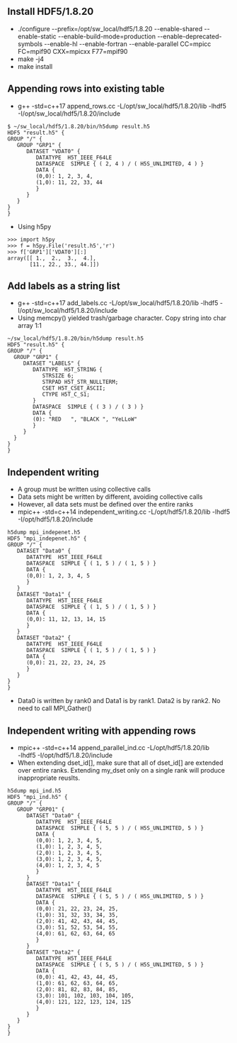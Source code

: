 ## Install HDF5/1.8.20
 - ./configure --prefix=/opt/sw_local/hdf5/1.8.20 --enable-shared --enable-static --enable-build-mode=production --enable-deprecated-symbols --enable-hl --enable-fortran --enable-parallel CC=mpicc FC=mpif90 CXX=mpicxx F77=mpif90
 - make -j4
 - make install

## Appending rows into existing table
- g++ -std=c++17 append_rows.cc -L/opt/sw_local/hdf5/1.8.20/lib -lhdf5 -I/opt/sw_local/hdf5/1.8.20/include
```
$ ~/sw_local/hdf5/1.8.20/bin/h5dump result.h5
HDF5 "result.h5" {
GROUP "/" {
   GROUP "GRP1" {
      DATASET "VDAT0" {
         DATATYPE  H5T_IEEE_F64LE
         DATASPACE  SIMPLE { ( 2, 4 ) / ( H5S_UNLIMITED, 4 ) }
         DATA {
         (0,0): 1, 2, 3, 4,
         (1,0): 11, 22, 33, 44
         }
      }
   }
}
}
```
- Using h5py
```
>>> import h5py
>>> f = h5py.File('result.h5','r')
>>> f['GRP1']['VDAT0'][:]
array([[ 1.,  2.,  3.,  4.],
       [11., 22., 33., 44.]])
```
## Add labels as a string list
- g++ -std=c++17 add_labels.cc  -L/opt/sw_local/hdf5/1.8.20/lib -lhdf5 -I/opt/sw_local/hdf5/1.8.20/include
- Using memcpy() yielded trash/garbage character. Copy string into char array 1:1
 ```
 ~/sw_local/hdf5/1.8.20/bin/h5dump result.h5
HDF5 "result.h5" {
GROUP "/" {
   GROUP "GRP1" {
      DATASET "LABELS" {
         DATATYPE  H5T_STRING {
            STRSIZE 6;
            STRPAD H5T_STR_NULLTERM;
            CSET H5T_CSET_ASCII;
            CTYPE H5T_C_S1;
         }
         DATASPACE  SIMPLE { ( 3 ) / ( 3 ) }
         DATA {
         (0): "RED   ", "BLACK ", "YeLLoW"
         }
      }
   }
}
}
```

## Independent writing
- A group must be written using collective calls
- Data sets might be written by different, avoiding collective calls
- However, all data sets must be defined over the entire ranks
- mpic++ -std=c++14 independent_writing.cc -L/opt/hdf5/1.8.20/lib -lhdf5 -I/opt/hdf5/1.8.20/include
```
h5dump mpi_indepenet.h5
HDF5 "mpi_indepenet.h5" {
GROUP "/" {
   DATASET "Data0" {
      DATATYPE  H5T_IEEE_F64LE
      DATASPACE  SIMPLE { ( 1, 5 ) / ( 1, 5 ) }
      DATA {
      (0,0): 1, 2, 3, 4, 5
      }
   }
   DATASET "Data1" {
      DATATYPE  H5T_IEEE_F64LE
      DATASPACE  SIMPLE { ( 1, 5 ) / ( 1, 5 ) }
      DATA {
      (0,0): 11, 12, 13, 14, 15
      }
   }
   DATASET "Data2" {
      DATATYPE  H5T_IEEE_F64LE
      DATASPACE  SIMPLE { ( 1, 5 ) / ( 1, 5 ) }
      DATA {
      (0,0): 21, 22, 23, 24, 25
      }
   }
}
}
```
- Data0 is written by rank0 and Data1 is by rank1. Data2 is by rank2. No need to call MPI_Gather()

## Independent writing with appending rows
-  mpic++ -std=c++14 append_parallel_ind.cc -L/opt/hdf5/1.8.20/lib \
  -lhdf5 -I/opt/hdf5/1.8.20/include
- When extending dset_id[], make sure that all of dset_id[] are extended over entire ranks. Extending my_dset only on a single rank will produce inappropriate reuslts.
```
h5dump mpi_ind.h5 
HDF5 "mpi_ind.h5" {
GROUP "/" {
   GROUP "GRP01" {
      DATASET "Data0" {
         DATATYPE  H5T_IEEE_F64LE
         DATASPACE  SIMPLE { ( 5, 5 ) / ( H5S_UNLIMITED, 5 ) }
         DATA {
         (0,0): 1, 2, 3, 4, 5,
         (1,0): 1, 2, 3, 4, 5,
         (2,0): 1, 2, 3, 4, 5,
         (3,0): 1, 2, 3, 4, 5,
         (4,0): 1, 2, 3, 4, 5
         }
      }
      DATASET "Data1" {
         DATATYPE  H5T_IEEE_F64LE
         DATASPACE  SIMPLE { ( 5, 5 ) / ( H5S_UNLIMITED, 5 ) }
         DATA {
         (0,0): 21, 22, 23, 24, 25,
         (1,0): 31, 32, 33, 34, 35,
         (2,0): 41, 42, 43, 44, 45,
         (3,0): 51, 52, 53, 54, 55,
         (4,0): 61, 62, 63, 64, 65
         }
      }
      DATASET "Data2" {
         DATATYPE  H5T_IEEE_F64LE
         DATASPACE  SIMPLE { ( 5, 5 ) / ( H5S_UNLIMITED, 5 ) }
         DATA {
         (0,0): 41, 42, 43, 44, 45,
         (1,0): 61, 62, 63, 64, 65,
         (2,0): 81, 82, 83, 84, 85,
         (3,0): 101, 102, 103, 104, 105,
         (4,0): 121, 122, 123, 124, 125
         }
      }
   }
}
}
```
